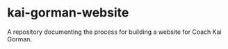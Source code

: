 # kai-gorman-website

A repository documenting the process for building a website for Coach Kai Gorman.

